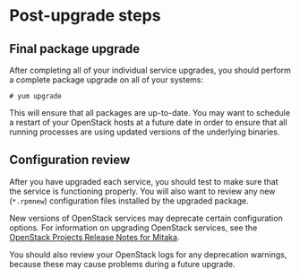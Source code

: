 # Post-upgrade steps

## Final package upgrade

After completing all of your individual service upgrades, you should
perform a complete package upgrade on all of your systems:

    # yum upgrade

This will ensure that all packages are up-to-date.  You may want to
schedule a restart of your OpenStack hosts at a future date in order
to ensure that all running processes are using updated versions of the
underlying binaries.

## Configuration review

After you have upgraded each service, you should test to make sure
that the service is functioning properly.  You will also want to
review any new (`*.rpmnew`) configuration files installed by the
upgraded package.

New versions of OpenStack services may deprecate certain
configuration options. For information on upgrading OpenStack services,
see the
[OpenStack Projects Release Notes for Mitaka](http://releases.openstack.org/mitaka/index.html).

You should also review your OpenStack logs for any deprecation warnings,
because these may cause problems during a future upgrade.

